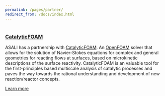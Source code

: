 ```yaml
---
permalink: /pages/partner/
redirect_from: /docs/index.html
---
```


<!--<div class="col-md-6 text-center">
  <h2>Social media/E-mail</h2>
  <p>Feel free to contact us with social media:
  <br>
      <a class="btn btn-primary" href="https://twitter.com/ASALIcode" role="button"><i class="fa fa-twitter" aria-hidden="true"></i></a>
      <a class="btn btn-primary" href="https://www.facebook.com/ASALIcode/" role="button"><i class="fa fa-facebook" aria-hidden="true"></i></a>
      <a class="btn btn-primary" href="https://www.linkedin.com/company/asalicode" role="button"><i class="fa fa-linkedin" aria-hidden="true"></i></a>
  <br>
  or send an e-mail to<a href="mailto:ste.rebu@outlook.it">ste.rebu@outlook.it</a>
  </p>
</div>-->

<div class="row">
  <!--<div class = "col-md-8 text-center">-->
    <h1 class="text-center"><i class="fa fa-cogs" aria-hidden="true"></i></h1>
    <h3 class="text-center"><a href="http://www.catalyticfoam.polimi.it/">CatalyticFOAM</a><br></h3>
    <p>ASALI has a partnership with <a href="http://www.catalyticfoam.polimi.it/">CatalyticFOAM</a>. 
        An <a href="https://openfoam.org/">OpenFOAM</a> solver that allows for the solution of Navier-Stokes equations for complex and general 
        geometries for reacting flows at surfaces, based on microkinetic descriptions of the surface reactivity. 
        CatalyticFOAM is an valuable tool for the first-principles based multiscale analysis of catalytic 
        processes and paves the way towards the rational understanding and development of new reaction/reactor 
        concepts.
    </p>
  <!--</div>
  <div class = "col-md-2 text-center">-->
    <p>
        <a class="btn btn-primary btn-lg" href="http://www.catalyticfoam.polimi.it/" role="button"><i class="fa fa-cogs" aria-hidden="true"></i>    Learn more</a>
    </p>
  <!--</div>-->
</div>